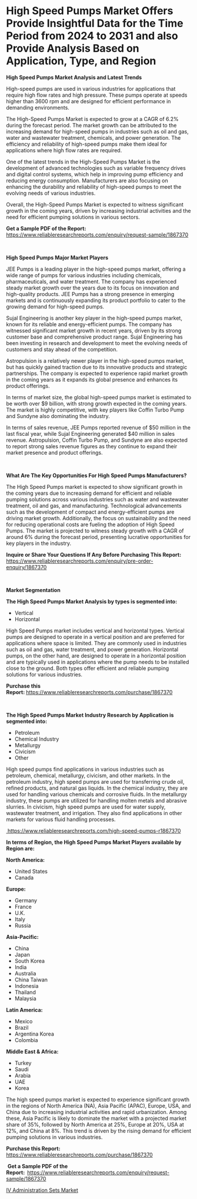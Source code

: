 <p><h1>High Speed Pumps Market Offers Provide Insightful Data for the Time Period from 2024 to 2031 and also Provide Analysis Based on Application, Type, and Region</h1></p><p><strong>High Speed Pumps Market Analysis and Latest Trends</strong></p>
<p><p>High-speed pumps are used in various industries for applications that require high flow rates and high pressure. These pumps operate at speeds higher than 3600 rpm and are designed for efficient performance in demanding environments.</p><p>The High-Speed Pumps Market is expected to grow at a CAGR of 6.2% during the forecast period. The market growth can be attributed to the increasing demand for high-speed pumps in industries such as oil and gas, water and wastewater treatment, chemicals, and power generation. The efficiency and reliability of high-speed pumps make them ideal for applications where high flow rates are required.</p><p>One of the latest trends in the High-Speed Pumps Market is the development of advanced technologies such as variable frequency drives and digital control systems, which help in improving pump efficiency and reducing energy consumption. Manufacturers are also focusing on enhancing the durability and reliability of high-speed pumps to meet the evolving needs of various industries.</p><p>Overall, the High-Speed Pumps Market is expected to witness significant growth in the coming years, driven by increasing industrial activities and the need for efficient pumping solutions in various sectors.</p></p>
<p><strong>Get a Sample PDF of the Report:&nbsp;</strong> <a href="https://www.reliableresearchreports.com/enquiry/request-sample/1867370">https://www.reliableresearchreports.com/enquiry/request-sample/1867370</a></p>
<p>&nbsp;</p>
<p><strong>High Speed Pumps Major Market Players</strong></p>
<p><p>JEE Pumps is a leading player in the high-speed pumps market, offering a wide range of pumps for various industries including chemicals, pharmaceuticals, and water treatment. The company has experienced steady market growth over the years due to its focus on innovation and high-quality products. JEE Pumps has a strong presence in emerging markets and is continuously expanding its product portfolio to cater to the growing demand for high-speed pumps.</p><p>Sujal Engineering is another key player in the high-speed pumps market, known for its reliable and energy-efficient pumps. The company has witnessed significant market growth in recent years, driven by its strong customer base and comprehensive product range. Sujal Engineering has been investing in research and development to meet the evolving needs of customers and stay ahead of the competition.</p><p>Astropulsion is a relatively newer player in the high-speed pumps market, but has quickly gained traction due to its innovative products and strategic partnerships. The company is expected to experience rapid market growth in the coming years as it expands its global presence and enhances its product offerings.</p><p>In terms of market size, the global high-speed pumps market is estimated to be worth over $9 billion, with strong growth expected in the coming years. The market is highly competitive, with key players like Coffin Turbo Pump and Sundyne also dominating the industry.</p><p>In terms of sales revenue, JEE Pumps reported revenue of $50 million in the last fiscal year, while Sujal Engineering generated $40 million in sales revenue. Astropulsion, Coffin Turbo Pump, and Sundyne are also expected to report strong sales revenue figures as they continue to expand their market presence and product offerings.</p></p>
<p>&nbsp;</p>
<p><strong>What Are The Key Opportunities For High Speed Pumps Manufacturers?</strong></p>
<p><p>The High Speed Pumps market is expected to show significant growth in the coming years due to increasing demand for efficient and reliable pumping solutions across various industries such as water and wastewater treatment, oil and gas, and manufacturing. Technological advancements such as the development of compact and energy-efficient pumps are driving market growth. Additionally, the focus on sustainability and the need for reducing operational costs are fueling the adoption of High Speed Pumps. The market is projected to witness steady growth with a CAGR of around 6% during the forecast period, presenting lucrative opportunities for key players in the industry.</p></p>
<p><strong>Inquire or Share Your Questions If Any Before Purchasing This Report:</strong> <a href="https://www.reliableresearchreports.com/enquiry/pre-order-enquiry/1867370">https://www.reliableresearchreports.com/enquiry/pre-order-enquiry/1867370</a></p>
<p>&nbsp;</p>
<p><strong>Market Segmentation</strong></p>
<p><strong>The High Speed Pumps Market Analysis by types is segmented into:</strong></p>
<p><ul><li>Vertical</li><li>Horizontal</li></ul></p>
<p><p>High Speed Pumps market includes vertical and horizontal types. Vertical pumps are designed to operate in a vertical position and are preferred for applications where space is limited. They are commonly used in industries such as oil and gas, water treatment, and power generation. Horizontal pumps, on the other hand, are designed to operate in a horizontal position and are typically used in applications where the pump needs to be installed close to the ground. Both types offer efficient and reliable pumping solutions for various industries.</p></p>
<p><strong>Purchase this Report:&nbsp;</strong><a href="https://www.reliableresearchreports.com/purchase/1867370">https://www.reliableresearchreports.com/purchase/1867370</a></p>
<p>&nbsp;</p>
<p><strong>The High Speed Pumps Market Industry Research by Application is segmented into:</strong></p>
<p><ul><li>Petroleum</li><li>Chemical Industry</li><li>Metallurgy</li><li>Civicism</li><li>Other</li></ul></p>
<p><p>High speed pumps find applications in various industries such as petroleum, chemical, metallurgy, civicism, and other markets. In the petroleum industry, high speed pumps are used for transferring crude oil, refined products, and natural gas liquids. In the chemical industry, they are used for handling various chemicals and corrosive fluids. In the metallurgy industry, these pumps are utilized for handling molten metals and abrasive slurries. In civicism, high speed pumps are used for water supply, wastewater treatment, and irrigation. They also find applications in other markets for various fluid handling processes.</p></p>
<p><a href="https://www.reliableresearchreports.com/high-speed-pumps-r1867370">&nbsp;https://www.reliableresearchreports.com/high-speed-pumps-r1867370</a></p>
<p><strong>In terms of Region, the High Speed Pumps Market Players available by Region are:</strong></p>
<p>
    <p> <strong> North America: </strong>
        <ul>
            <li>United States</li>
            <li>Canada</li>
        </ul>
        </p> 
    <p> <strong> Europe: </strong>
        <ul>
            <li>Germany</li>
            <li>France</li>
            <li>U.K.</li>
            <li>Italy</li>
            <li>Russia</li>
        </ul>
        </p> 
    <p> <strong> Asia-Pacific: </strong>
        <ul>
            <li>China</li>
            <li>Japan</li>
            <li>South Korea</li>
            <li>India</li>
            <li>Australia</li>
            <li>China Taiwan</li>
            <li>Indonesia</li>
            <li>Thailand</li>
            <li>Malaysia</li>
        </ul>
        </p> 
    <p> <strong> Latin America: </strong>
        <ul>
            <li>Mexico</li>
            <li>Brazil</li>
            <li>Argentina Korea</li>
            <li>Colombia</li>
        </ul>
        </p> 
    <p> <strong> Middle East & Africa: </strong>
        <ul>
            <li>Turkey</li>
            <li>Saudi</li>
            <li>Arabia</li>
            <li>UAE</li>
            <li>Korea</li>
        </ul>
    </p>
    </p>
<p><p>The high speed pumps market is expected to experience significant growth in the regions of North America (NA), Asia Pacific (APAC), Europe, USA, and China due to increasing industrial activities and rapid urbanization. Among these, Asia Pacific is likely to dominate the market with a projected market share of 35%, followed by North America at 25%, Europe at 20%, USA at 12%, and China at 8%. This trend is driven by the rising demand for efficient pumping solutions in various industries.</p></p>
<p><strong>Purchase this Report: </strong><a href="https://www.reliableresearchreports.com/purchase/1867370">https://www.reliableresearchreports.com/purchase/1867370</a></p>
<p>&nbsp;<strong>Get a Sample PDF of the Report:&nbsp;&nbsp;</strong><a href="https://www.reliableresearchreports.com/enquiry/request-sample/1867370">https://www.reliableresearchreports.com/enquiry/request-sample/1867370</a></p>
<p><strong></strong></p>
<p><p><a href="https://frill-swim-3cd.notion.site/IV-Administration-Sets-Market-The-Key-To-Successful-Business-Strategy-Forecast-Till-2031-523c62aa7ee14cb69e35b86403801576">IV Administration Sets Market</a></p></p>